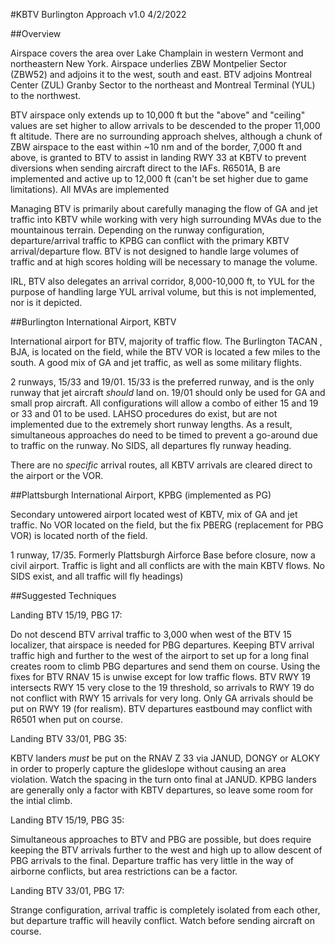 #KBTV Burlington Approach		v1.0		4/2/2022

##Overview

Airspace covers the area over Lake Champlain in western Vermont and northeastern New York.  Airspace underlies ZBW Montpelier Sector (ZBW52) and adjoins it to the west, south and east.  BTV adjoins Montreal Center (ZUL) Granby Sector to the northeast and Montreal Terminal (YUL) to the northwest.

BTV airspace only extends up to 10,000 ft but the "above" and "ceiling" values are set higher to allow arrivals to be descended to the proper 11,000 ft altitude.  There are no surrounding approach shelves, although a chunk of ZBW airspace to the east within ~10 nm and of the border, 7,000 ft and above, is granted to BTV to assist in landing RWY 33 at KBTV to prevent diversions when sending aircraft direct to the IAFs.  R6501A, B are implemented and active up to 12,000 ft (can't be set higher due to game limitations).  All MVAs are implemented

Managing BTV is primarily about carefully managing the flow of GA and jet traffic into KBTV while working with very high surrounding MVAs due to the mountainous terrain.  Depending on the runway configuration, departure/arrival traffic to KPBG can conflict with the primary KBTV arrival/departure flow.  BTV is not designed to handle large volumes of traffic and at high scores holding will be necessary to manage the volume.

IRL, BTV also delegates an arrival corridor, 8,000-10,000 ft, to YUL for the purpose of handling large YUL arrival volume, but this is not implemented, nor is it depicted.



##Burlington International Airport, KBTV

International airport for BTV, majority of traffic flow.  The Burlington TACAN , BJA, is located on the field, while the BTV VOR is located a few miles to the south.  A good mix of GA and jet traffic, as well as some military flights.

2 runways, 15/33 and 19/01.  15/33 is the preferred runway, and is the only runway that jet aircraft *should* land on.  19/01 should only be used for GA and small prop aircraft.  All configurations will allow a combo of either 15 and 19 or 33 and 01 to be used.  LAHSO procedures do exist, but are not implemented due to the extremely short runway lengths.  As a result, simultaneous approaches do need to be timed to prevent a go-around due to traffic on the runway.  No SIDS, all departures fly runway heading.

There are no *specific* arrival routes, all KBTV arrivals are cleared direct to the airport or the VOR.


##Plattsburgh International Airport, KPBG (implemented as PG)

Secondary untowered airport located west of KBTV, mix of GA and jet traffic.  No VOR located on the field, but the fix PBERG (replacement for PBG VOR) is located north of the field.

1 runway, 17/35.  Formerly Plattsburgh Airforce Base before closure, now a civil airport.  Traffic is light and all conflicts are with the main KBTV flows.  No SIDS exist, and all traffic will fly headings)

##Suggested Techniques

Landing BTV 15/19, PBG 17:

Do not descend BTV arrival traffic to 3,000 when west of the BTV 15 localizer, that airspace is needed for PBG departures.  Keeping BTV arrival traffic high and further to the west of the airport to set up for a long final creates room to climb PBG departures and send them on course.  Using the fixes for BTV RNAV 15 is unwise except for low traffic flows.  BTV RWY 19 intersects RWY 15 very close to the 19 threshold, so arrivals to RWY 19 do not conflict with RWY 15 arrivals for very long.  Only GA arrivals should be put on RWY 19 (for realism).  BTV departures eastbound may conflict with R6501 when put on course.

Landing BTV 33/01, PBG 35:

KBTV landers *must* be put on the RNAV Z 33 via JANUD, DONGY or ALOKY in order to properly capture the glideslope without causing an area violation.  Watch the spacing in the turn onto final at JANUD.  KPBG landers are generally only a factor with KBTV departures, so leave some room for the intial climb.

Landing BTV 15/19, PBG 35:

Simultaneous approaches to BTV and PBG are possible, but does require keeping the BTV arrivals further to the west and high up to allow descent of PBG arrivals to the final.  Departure traffic has very little in the way of airborne conflicts, but area restrictions can be a factor.

Landing BTV 33/01, PBG 17:

Strange configuration, arrival traffic is completely isolated from each other, but departure traffic will heavily conflict.  Watch before sending aircraft on course.